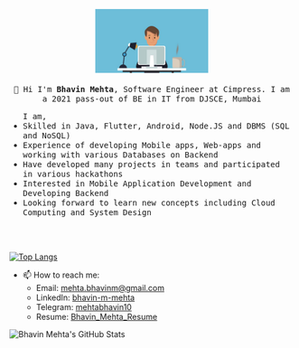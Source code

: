 <p align="center">
  <img src="https://github.com/mehtabhavin10/mehtabhavin10/blob/master/pic.jpg" width="200px">
  <br>
  <samp>
    <br>
    👋 Hi I'm <strong>Bhavin Mehta</strong>, Software Engineer at Cimpress. I am a 2021 pass-out of BE in IT from DJSCE, Mumbai <br>
    <ul><samp>I am,</samp> 	
	<li><samp>Skilled in Java, Flutter, Android, Node.JS and DBMS (SQL and NoSQL)</samp></li> 
	<li><samp>Experience of developing Mobile apps, Web-apps and working with various Databases on Backend</samp></li>
  	<li><samp>Have developed many projects in teams and participated in various hackathons</samp></li>
	<li><samp>Interested in Mobile Application Development and Developing Backend</samp></li>
  	<li><samp>Looking forward to learn new concepts including Cloud Computing and System Design</samp></li>
    </ul>
    <br><br>
  </samp>
</p>

  
[![Top Langs](https://github-readme-stats.vercel.app/api/top-langs/?username=mehtabhavin10&layout=compact)](https://github.com/anuraghazra/github-readme-stats)

  
* 📫 How to reach me:
  - Email: [mehta.bhavinm@gmail.com](mailto:mehta.bhavinm@gmail.com)
  - LinkedIn: [bhavin-m-mehta](https://www.linkedin.com/in/bhavin-m-mehta/)
  - Telegram: [mehtabhavin10](https://t.me/mehtabhavin10)
  - Resume: [Bhavin_Mehta_Resume](https://drive.google.com/file/d/1l6WsR4bY3j6Yn8_DLAPDVq_UWaeW2sJZ/view?usp=sharing)
  

![Bhavin Mehta's GitHub Stats](https://github-readme-stats.vercel.app/api?username=mehtabhavin10&show_icons=True&title_color=ffffff&icon_color=bb2acf&text_color=daf7dc&bg_color=151515)
